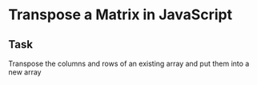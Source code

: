 # Transpose a Matrix in JavaScript 
## Task
Transpose the columns and rows of an existing array and put them into a new array

